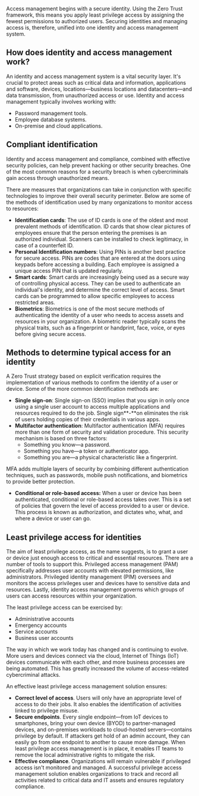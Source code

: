 Access management begins with a secure identity. Using the Zero Trust framework, this means you apply least privilege access by assigning the fewest permissions to authorized users. Securing identities and managing access is, therefore, unified into one identity and access management system.

## How does identity and access management work?

An identity and access management system is a vital security layer. It's crucial to protect areas such as critical data and information, applications and software, devices, locations—business locations and datacenters—and data transmission, from unauthorized access or use. Identity and access management typically involves working with:

- Password management tools.
- Employee database systems.
- On-premise and cloud applications.

## Compliant identification

Identity and access management and compliance, combined with effective security policies, can help prevent hacking or other security breaches. One of the most common reasons for a security breach is when cybercriminals gain access through unauthorized means.

There are measures that organizations can take in conjunction with specific technologies to improve their overall security perimeter. Below are some of the methods of identification used by many organizations to monitor access to resources:

- **Identification cards**: The use of ID cards is one of the oldest and most prevalent methods of identification. ID cards that show clear pictures of employees ensure that the person entering the premises is an authorized individual. Scanners can be installed to check legitimacy, in case of a counterfeit ID.
- **Personal Identification numbers**: Using PINs is another best practice for secure access. PINs are codes that are entered at the doors using keypads before accessing a building. Each employee is assigned a unique access PIN that is updated regularly.
- **Smart cards**: Smart cards are increasingly being used as a secure way of controlling physical access. They can be used to authenticate an individual's identity, and determine the correct level of access. Smart cards can be programmed to allow specific employees to access restricted areas.
- **Biometrics**: Biometrics is one of the most secure methods of authenticating the identity of a user who needs to access assets and resources in your organization. A biometric reader typically scans the physical traits, such as a fingerprint or handprint, face, voice, or eyes before giving secure access.

## Methods to determine typical access for an identity

A Zero Trust strategy based on explicit verification requires the implementation of various methods to confirm the identity of a user or device. Some of the more common identification methods are:

- **Single sign-on**: Single sign-on (SSO) implies that you sign in only once using a single user account to access multiple applications and resources required to do the job. Single sign**-**on eliminates the risk of users holding copies of their credentials in various apps.
- **Multifactor authentication**: Multifactor authentication (MFA) requires more than one form of security and validation procedure. This security mechanism is based on three factors:
  - Something you know—a password.
  - Something you have—a token or authenticator app.
  - Something you are—a physical characteristic like a fingerprint.

MFA adds multiple layers of security by combining different authentication techniques, such as passwords, mobile push notifications, and biometrics to provide better protection.

- **Conditional or role-based access:** When a user or device has been authenticated, conditional or role-based access takes over. This is a set of policies that govern the level of access provided to a user or device. This process is known as authorization, and dictates who, what, and where a device or user can go.

## Least privilege access for identities

The aim of least privilege access, as the name suggests, is to grant a user or device just enough access to critical and essential resources. There are a number of tools to support this. Privileged access management (PAM) specifically addresses user accounts with elevated permissions, like administrators. Privileged identity management (PIM) oversees and monitors the access privileges user and devices have to sensitive data and resources. Lastly, identity access management governs which groups of users can access resources within your organization.

The least privilege access can be exercised by:

- Administrative accounts
- Emergency accounts
- Service accounts
- Business user accounts

The way in which we work today has changed and is continuing to evolve. More users and devices connect via the cloud, Internet of Things (IoT) devices communicate with each other, and more business processes are being automated. This has greatly increased the volume of access-related cybercriminal attacks.

An effective least privilege access management solution ensures:

- **Correct level of access**. Users will only have an appropriate level of access to do their jobs. It also enables the identification of activities linked to privilege misuse.
- **Secure endpoints**. Every single endpoint—from IoT devices to smartphones, bring your own device (BYOD) to partner-managed devices, and on-premises workloads to cloud-hosted servers—contains privilege by default. If attackers get hold of an admin account, they can easily go from one endpoint to another to cause more damage. When least privilege access management is in place, it enables IT teams to remove the local administrative rights to mitigate the risk.
- **Effective compliance**. Organizations will remain vulnerable if privileged access isn't monitored and managed. A successful privilege access management solution enables organizations to track and record all activities related to critical data and IT assets and ensures regulatory compliance.
